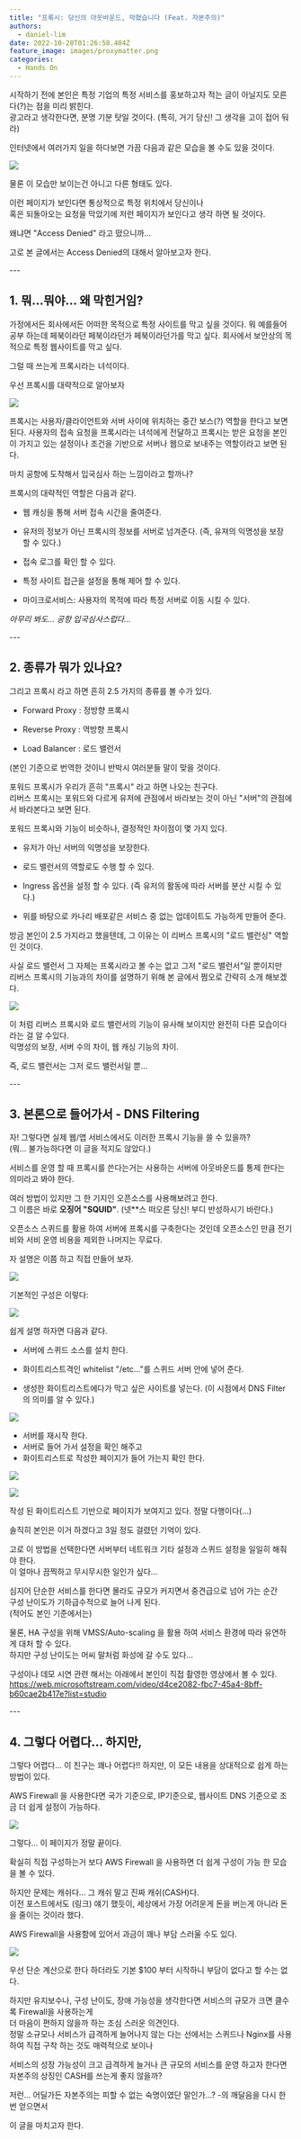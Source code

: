 ```yaml
---
title: "프록시: 당신의 아웃바운드, 막혔습니다 (Feat. 자본주의)"
authors:
  - daniel-lim
date: 2022-10-28T01:26:58.404Z
feature_image: images/proxymatter.png
categories:
  - Hands On
---
```

시작하기 전에 본인은 특정 기업의 특정 서비스를 홍보하고자 적는 글이 아닐지도 모른다(?)는 점을 미리 밝힌다. \
광고라고 생각한다면, 분명 기분 탓일 것이다. (특히, 거기 당신! 그 생각을 고이 접어 둬라)

인터넷에서 여러가지 일을 하다보면 가끔 다음과 같은 모습을 볼 수도 있을 것이다.

![](칫결계인가.png)

물론 이 모습만 보이는건 아니고 다른 형태도 있다.

이런 페이지가 보인다면 통상적으로 특정 위치에서 당신이나 \
혹은 되돌아오는 요청을 막았기에 저런 페이지가 보인다고 생각 하면 될 것이다. 

왜냐면 "Access Denied" 라고 떴으니까...

고로 본 글에서는 Access Denied의 대해서 알아보고자 한다.

\-﻿--

## 1. 뭐...뭐야... 왜 막힌거임?

가정에서든 회사에서든 어떠한 목적으로 특정 사이트를 막고 싶을 것이다.
뭐 예를들어 공부 하는데 페북이라던 페북이라던가 페북이라던가를 막고 싶다.
회사에서 보안상의 목적으로 특정 웹사이트를 막고 싶다.

그럴 때 쓰는게 프록시라는 녀석이다.

우선 프록시를 대략적으로 알아보자

![](proxymatter.png)

프록시는 사용자/클라이언트와 서버 사이에 위치하는 중간 보스(?) 역할을 한다고 보면 된다. 
사용자의 접속 요청을 프록시라는 녀석에게 전달하고 프록시는 받은 요청을 본인이 가지고 있는 설정이나 조건을 기반으로
서버나 웹으로 보내주는 역할이라고 보면 된다.

마치 공항에 도착해서 입국심사 하는 느낌이라고 할까나?

프록시의 대략적인 역할은 다음과 같다.

* 웹 캐싱을 통해 서버 접속 시간을 줄여준다.


* 유저의 정보가 아닌 프록시의 정보를 서버로 넘겨준다.
  (즉, 유져의 익명성을 보장 할 수 있다.)
* 접속 로그를 확인 할 수 있다.
* 특정 사이트 접근을 설정을 통해 제어 할 수 있다.
* 마이크로서비스: 사용자의 목적에 따라 특정 서버로 이동 시킬 수 있다.

*아무리 봐도... 공항 입국심사스럽다...*

\-﻿--

## 2. 종류가 뭐가 있나요?

그리고 프록시 라고 하면 흔히 2.5 가지의 종류를 볼 수가 있다.

* Forward Proxy : 정방향 프록시
* Reverse Proxy : 역방향 프록시 


* Load Balancer : 로드 밸런서



(본인 기준으로 번역한 것이니 반박시 여러분들 말이 맞을 것이다.

포워드 프록시가 우리가 흔히 "프록시" 라고 하면 나오는 친구다.\
리버스 프록시는 포워드와 다르게 유저에 관점에서 바라보는 것이 아닌 "서버"의 관점에서 바라본다고 보면 된다. 

포워드 프록시와 기능이 비슷하나, 결정적인 차이점이 몇 가지 있다.

* 유저가 아닌 서버의 익명성을 보장한다.


* 로드 밸런서의 역할로도 수행 할 수 있다.
* Ingress 옵션을 설정 할 수 있다. (즉 유저의 활동에 따라 서버를 분산 시킬 수 있다.)
* 위를 바탕으로 카나리 배포같은 서비스 중 없는 업데이트도 가능하게 만들어 준다.

방금 본인이 2.5 가지라고 했을텐데, 그 이유는 이 리버스 프록시의 "로드 밸런싱" 역할 인 것이다.

사실 로드 밸런서 그 자체는 프록시라고 볼 수는 없고 그저 "로드 밸런서"일 뿐이지만\
리버스 프록시의 기능과의 차이를 설명하기 위해 본 글에서 쩜오로 간략히 소개 해보겠다. 

![](reverseproxyvslb.png)

이 처럼 리버스 프록시와 로드 밸런서의 기능이 유사해 보이지만 완전히 다른 모습이다 라는 걸 알 수있다. \
익명성의 보장, 서버 수의 차이, 웹 캐싱 기능의 차이.

즉, 로드 밸런서는 그저 로드 밸런서일 뿐...

\-﻿--

## 3. 본론으로 들어가서 - DNS Filtering

자! 그렇다면 실제 웹/앱 서비스에서도 이러한 프록시 기능을 쓸 수 있을까?\
(뭐… 불가능하다면 이 글을 적지도 않았다.)

서비스를 운영 할 때 프록시를 쓴다는거는 사용하는 서버에 아웃바운드를 통제 한다는 의미라고 봐야 한다.

여러 방법이 있지만 그 한 기지인 오픈소스를 사용해보려고 한다.\
그 이름은 바로 **오징어 "SQUID"**. (넷\*\*스 떠오른 당신! 부디 반성하시기 바란다.)

오픈소스 스퀴드를 활용 하여 서버에 프록시를 구축한다는 것인데 오픈소스인 만큼 전기비와 서비 운영 비용을 제외한 나머지는 무료다.

자 설명은 이쯤 하고 직접 만들어 보자.

![](squid.png)

기본적인 구성은 이렇다:

![](architecture.png)

쉽게 설명 하자면 다음과 같다.

* 서버에 스퀴드 소스를 설치 한다.


* 화이트리스트격인 whitelist "/etc..."를 스퀴드 서버 안에 넣어 준다. 
* 생성한 화이트리스트에다가 막고 싶은 사이트를 넣는다. (이 시점에서 DNS Filter의 의미를 알 수 있다.)

![](createsquid.png)

* 서버를 재시작 한다.
* 서버로 들어 가서 설정을 확인 해주고
* 화이트리스트로 작성한 페이지가 들어 가는지 확인 한다. 

![](settings.png)

![](resultsfromsettings.png)

작성 된 화이트리스트 기반으로 페이지가 보여지고 있다. 정말 다행이다(...)

솔직히 본인은 이거 하겠다고 3일 정도 걸렸던 기억이 있다.

고로 이 방법을 선택한다면 서버부터 네트워크 기타 설정과 스퀴드 설정을 일일히 해줘야 한다.\
이 얼마나 끔찍하고 무시무시한 일인가 싶다...

심지어 단순한 서비스를 한다면 몰라도 규모가 커지면서 중견급으로 넘어 가는 순간\
구성 난이도가 기하급수적으로 늘어 나게 된다. \
(적어도 본인 기준에서는)

물론, HA 구성을 위해 VMSS/Auto-scaling 을 활용 하여 서비스 환경에 따라 유연하게 대처 할 수 있다.\
하지만 구성 난이도는 머씨 말처럼 화성에 갈 수도 있다...

구성이나 데모 시연 관련 해서는 아래에서 본인이 직접 촬영한 영상에서 볼 수 있다. \
https://web.microsoftstream.com/video/d4ce2082-fbc7-45a4-8bff-b60cae2b417e?list=studio

\-﻿--

## 4. 그렇다 어렵다... 하지만,

그렇다 어렵다... 이 친구는 꽤나 어렵다!!
하지만, 이 모든 내용을 상대적으로 쉽게 하는 방법이 있다.

AWS Firewall 을 사용한다면 국가 기준으로, IP기준으로, 웹사이트 DNS 기준으로 조금 더 쉽게 설정이 가능하다.

![](firenetwork.png)

그렇다... 이 페이지가 정말 끝이다.

확실히 직접 구성하는거 보다 AWS Firewall 을 사용하면 더 쉽게 구성이 가능 한 모습을 볼 수 있다.

하지만 문제는 캐쉬다… 그 캐쉬 말고 진짜 캐쉬(CASH)다.\
이전 포스트에서도 (링크) 얘기 했듯이, 세상에서 가장 어려운게 돈을 버는게 아니라 돈을 줄이는 것이라 했다.

AWS Firewall을 사용함에 있어서 과금이 꽤나 부담 스러울 수도 있다.

![](pricingtag.png)

우선 단순 계산으로 한다 하더라도 기본 $100 부터 시작하니 부담이 없다고 할 수는 없다.

하지만 유지보수나, 구성 난이도, 장애 가능성을 생각한다면 서비스의 규모가 크면 클수록 Firewall을 사용하는게 \
더 마음이 편하지 않을까 하는 조심 스러운 의견인다.\
정말 소규모나 서비스가 급격하게 늘어나지 않는 다는 선에서는 스퀴드나 Nginx를 사용하여 직접 구착 하는 것도 매력적으로 보이나

서비스의 성장 가능성이 크고 급격하게 늘거나 큰 규모의 서비스를 운영 하고자 한다면 자본주의 상징인 CASH를 쓰는게 좋지 않을까?

저런… 어딜가든 자본주의는 피할 수 없는 숙명이였단 말인가…?
-의 깨달음을 다시 한 번 얻으면서

이 글을 마치고자 한다.